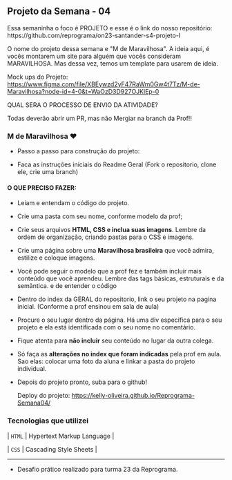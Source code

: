 ## Projeto da Semana - 04

 <p>
Essa semaninha o foco é PROJETO e esse é  o link do nosso repositório: https://github.com/reprograma/on23-santander-s4-projeto-I

O nome do projeto dessa semana e "M de Maravilhosa". A ideia aqui, é vocês montarem um site para alguém que vocês consideram MARAVILHOSA. Mas dessa vez, temos um template para usarem de ideia.

Mock ups do Projeto:
https://www.figma.com/file/XBEywzd2yF47RaWm0Gw4t7Tz/M-de-Maravilhosa?node-id=4-0&t=WaOzD3D927OJKlEp-0

QUAL SERA O PROCESSO DE ENVIO DA ATIVIDADE?
 
Todas deverão abrir um PR, mas não  Mergiar na branch da Prof!!

### M de Maravilhosa ❤️
- Passo a passo para construção do projeto:
* Faca as instruções iniciais do Readme Geral (Fork o repositorio, clone ele, crie uma branch)
#### O QUE PRECISO FAZER:
* Leiam e entendam o código do projeto.
* Crie uma pasta com seu nome, conforme modelo da prof;
* Crie seus arquivos **HTML, CSS e inclua suas imagens**. Lembre da ordem de organização, criando pastas para o CSS e imagens.
* Crie uma página sobre uma **Maravilhosa brasileira** que você admira, estilize e coloque imagens.
* Você pode seguir o modelo que a prof fez e também incluir mais conteúdo que você aprendeu. Lembre das tags básicas, estruturais e da semântica. e de entender o código
* Dentro do index da GERAL do repositorio, link o seu projeto na pagina inicial. (Conforme a prof ensinou em sala de aula)
* Procure o seu lugar dentro da página. Há uma div especifica para o seu projeto e ela está identificada com o seu nome no comentário.
* Fique atenta para **não incluir** seu conteúdo no lugar da outra colega.
* Só faça as **alterações no index que foram indicadas** pela prof em aula. Sao elas: colocar uma foto da aluna e linkar a pasta do projeto individual.
* Depois do projeto pronto, suba para o github!
   
  Deploy do projeto: https://kelly-oliveira.github.io/Reprograma-Semana04/
</p>


###  Tecnologias que utilizei
  
  | `HTML` | Hypertext Markup Language |

  | `CSS` | Cascading Style Sheets |
 
<hr />

- Desafio prático realizado para turma 23 da Reprograma.

